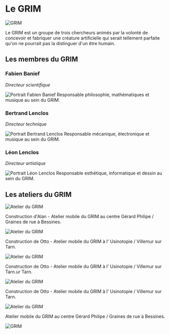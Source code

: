 # Le GRIM

![GRIM](/sources/grim-logo/grim-logo-noir.png)

Le GRIM est un groupe de trois chercheurs animés par la volonté de concevoir et fabriquer une créature artificielle qui serait tellement parfaite qu'on ne pourrait pas la distinguer d'un être humain.

## Les membres du GRIM

### Fabien Banief 
*Directeur scientifique*

![Portrait Fabien Banief](/ressources/photos/FABIEN_2_SMALL.jpg)
Responsable philosophie, mathématiques et musique au sein du GRIM.

### Bertrand Lenclos

*Directeur technique*

![Portrait Bertrand Lenclos](/ressources/photos/BERTRAND_1_SMALL.jpg)
Responsable mécanique, électronique et musique au sein du GRIM.

### Léon Lenclos

*Directeur artistique*

![Portrait Léon Lenclos](/ressources/photos/LEON_1_SMALL.jpg)
Responsable esthétique, informatique et dessin au sein du GRIM.


## Les ateliers du GRIM

![Atelier du GRIM](/ressources/photos/GRIM_2_SMALL.jpg)

Construction d'Alan - Atelier mobile du GRIM au centre Gérard Philipe / Graines de rue à Bessines.


![Atelier du GRIM](/ressources/photos/otto_leon.JPG)

Construction de Otto - Atelier mobile du GRIM à l' Usinotopie / Villemur sur Tarn.


![Atelier du GRIM](/ressources/photos/BERTRAND_3_SMALL.jpg)

Construction de Otto - Atelier mobile du GRIM à l' Usinotopie / Villemur sur Tarn.ur Tarn.


![Atelier du GRIM](/ressources/photos/FABIEN_4_SMALL.jpg)

Construction de Otto - Atelier mobile du GRIM à l' Usinotopie / Villemur sur Tarn.



![Atelier du GRIM](/ressources/photos/fabi-bessines-avril19.JPG)

Atelier mobile du GRIM au centre Gérard Philipe / Graines de rue à Bessines.

![GRIM](/ressources/photos/GRIM_3_SMALL.jpg)


